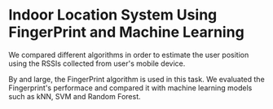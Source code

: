 # Indoor Location System Using FingerPrint and Machine Learning

We compared different algorithms in order to estimate the user position using the RSSIs collected from user's mobile device.

By and large, the FingerPrint algorithm is used in this task. We evaluated the Fingerprint's performace and compared it with machine learning models such as kNN, SVM and Random Forest.  